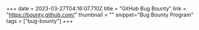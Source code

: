 +++
date = 2023-03-27T04:16:07.710Z
title = "GitHub Bug Bounty"
link = "https://bounty.github.com/"
thumbnail = ""
snippet="Bug Bounty Program"
tags = ["bug-bounty"]
+++
